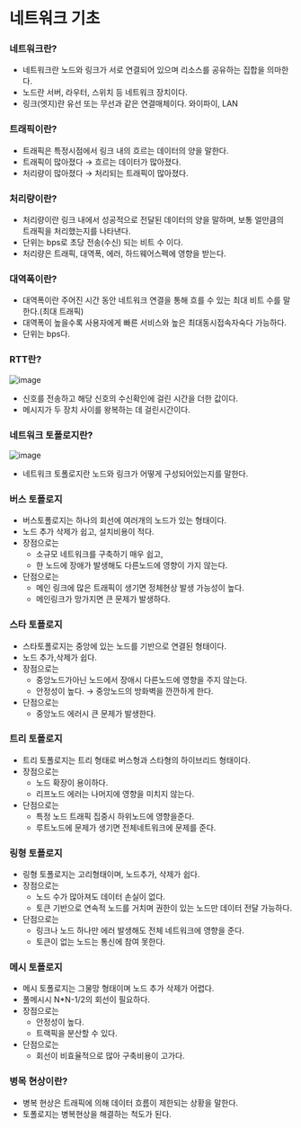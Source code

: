 # 네트워크 기초

### 네트워크란?

- 네트워크란 노드와 링크가 서로 연결되어 있으며 리소스를 공유하는 집합을 의마한다.
- 노드란 서버, 라우터, 스위치 등 네트워크 장치이다.
- 링크(엣지)란 유선 또는 무선과 같은 연결매체이다. 와이파이, LAN

### 트래픽이란?

- 트래픽은 특정시점에서 링크 내의 흐르는 데이터의 양을 말한다.
- 트래픽이 많아졌다 → 흐르는 데이터가 많아졌다.
- 처리량이 많아졌다 → 처리되는 트래픽이 많아졌다.

### 처리량이란?

- 처리량이란 링크 내에서 성공적으로 전달된 데이터의 양을 말하며, 보통 얼만큼의 트래픽을 처리했는지를 나타낸다.
- 단위는 bps로 초당 전송(수신) 되는 비트 수 이다.
- 처리량은 트래픽, 대역폭, 에러, 하드웨어스펙에 영향을 받는다.

### 대역폭이란?

- 대역폭이란 주어진 시간 동안 네트워크 연결을 통해 흐를 수 있는 최대 비트 수를 말한다.(최대 트래픽)
- 대역폭이 높을수록 사용자에게 빠른 서비스와 높은 최대동시접속자숙다 가능하다.
- 단위는 bps다.

### RTT란?

![image](https://user-images.githubusercontent.com/76714485/230735396-026e6953-ce22-4bbb-9e76-6053f916a817.png)

- 신호를 전송하고 해당 신호의 수신확인에 걸린 시간을 더한 값이다.
- 메시지가 두 장치 사이를 왕복하는 데 걸린시간이다.

### 네트워크 토폴로지란?

![image](https://user-images.githubusercontent.com/76714485/230735406-3dc13e2b-d16c-4857-b6b7-5aad0302625e.png)

- 네트워크 토폴로지란 노드와 링크가 어떻게 구성되어있는지를 말한다.

### 버스 토폴로지

- 버스토폴로지는 하나의 회선에 여러개의 노드가 있는 형태이다.
- 노드 추가 삭제가 쉽고, 설치비용이 적다.
- 장점으로는
    - 소규모 네트워크를 구축하기 매우 쉽고,
    - 한 노드에 장애가 발생해도 다른노드에 영향이 가지 않는다.
- 단점으로는
    - 메인 링크에 많은 트래픽이 생기면 정체현상 발생 가능성이 높다.
    - 메인링크가 망가지면 큰 문제가 발생하다.

### 스타 토폴로지

- 스타토폴로지는 중앙에 있는 노드를 기반으로 연결된 형태이다.
- 노드 추가,삭제가 쉽다.
- 장점으로는
    - 중앙노드가아닌 노드에서 장애시 다른노드에 영향을 주지 않는다.
    - 안정성이 높다. → 중앙노드의 방화벽을 깐깐하게 한다.
- 단점으로는
    - 중앙노드 에러시 큰 문제가 발생한다.

### 트리 토폴로지

- 트리 토폴로지는 트리 형태로 버스형과 스타형의 하이브리드 형태이다.
- 장점으로는
    - 노드 확장이 용이하다.
    - 리프노드 에러는 나머지에 영향을 미치지 않는다.
- 단점으로는
    - 특정 노드 트래픽 집중시 하위노드에 영향을준다.
    - 루트노드에 문제가 생기면 전체네트워크에 문제를 준다.

### 링형 토폴로지

- 링형 토폴로지는 고리형태이며, 노드추가, 삭제가 쉽다.
- 장점으로는
    - 노드 수가 많아져도 데이터 손실이 없다.
    - 토큰 기반으로 연속적 노드를 거치며 권한이 있는 노드만 데이터 전달 가능하다.
- 단점으로는
    - 링크나 노드 하나만 에러 발생해도 전체 네트워크에 영향을 준다.
    - 토큰이 없는 노드는 통신에 참여 못한다.

### 메시 토폴로지

- 메시 토폴로지는 그물망 형태이며 노드 추가 삭제가 어렵다.
- 풀메시시 N*N-1/2의 회선이 필요하다.
- 장점으로는
    - 안정성이 높다.
    - 트랙픽을 분산할 수 있다.
- 단점으로는
    - 회선이 비효율적으로 많아 구축비용이 고가다.

### 병목 현상이란?

- 병복 현상은 트래픽에 의해 데이터 흐름이 제한되는 상황을 말한다.
- 토폴로지는 병복현상을 해결하는 척도가 된다.
